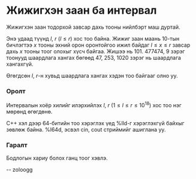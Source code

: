 Жижигхэн заан ба интервал
=========================
Жижигхэн заан тодорхой завсар дахь тооны нийлбэрт маш дуртай.

Энэ удаад түүнд $l$, $r$ ($l ≤ r$) хос тоо байна. Жижиг заан маань 10-тын
бичлэгтээ $x$ тооны эхний орон оронтойгоо ижил байдаг $l≤ x ≤ r$  завсар дахь
$x$ тооны тоог олохыг хүсч байгаа. Жишээ нь $101$. $477474$, $9$ зэрэг тоонууд
шаардлага хангах бөгөөд $47$, $253$, $1020$ зэрэг нь шаардлага хангахгүй.

Өгөгдсөн $l$, $r$-н хувьд шаардлага хангах хэдэн тоо байгааг олно уу.


### Оролт
Интервалын хоёр хилийг илэрхийлэх $l$, $r$ ($1 ≤ l ≤ r ≤ 10^{18}$) хос тоо нэг мөрөнд өгөгдөнө.

C++ хэл дээр 64-битийн тоо хэрэглэх үед %lld-г хэрэглэхгүй байхыг зөвлөж байна.
%I64d, эсвэл cin, cout стриймийг ашиглана уу.


### Гаралт
Бодлогын хариу болох ганц тоог хэвлэ.

-- zoloogg
